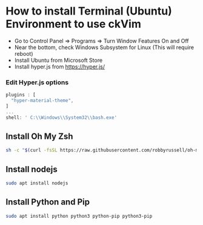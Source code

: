 # How to install Terminal (Ubuntu) Environment to use ckVim

* Go to Control Panel => Programs => Turn Window Features On and Off
* Near the bottom, check Windows Subsystem for Linux (This will require reboot)
* Install Ubuntu from Microsoft Store
* Install hyper.js from https://hyper.js/

### Edit Hyper.js options
```js
plugins : [
  "hyper-material-theme",
]
...
shell: ' C:\\Windows\\System32\\bash.exe'
```

## Install Oh My Zsh
```bash
sh -c "$(curl -fsSL https://raw.githubusercontent.com/robbyrussell/oh-my-zsh/master/tools/install.sh)"
```

## Install nodejs
```bash
sudo apt install nodejs
```

## Install Python and Pip
```bash
sudo apt install python python3 python-pip python3-pip
```
